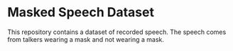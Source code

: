 # Masked Speech Dataset

This repository contains a dataset of recorded speech. The speech comes from talkers wearing a mask and not wearing a mask.



